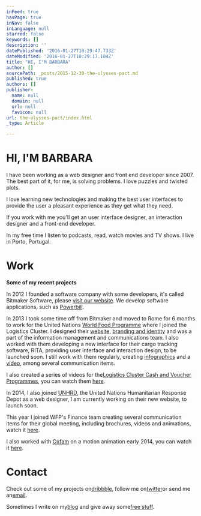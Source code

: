 ```yaml
---
inFeed: true
hasPage: true
inNav: false
inLanguage: null
starred: false
keywords: []
description: ''
datePublished: '2016-01-27T10:29:47.733Z'
dateModified: '2016-01-27T10:29:17.104Z'
title: "HI, I'M BARBARA"
author: []
sourcePath: _posts/2015-12-30-the-ulysses-pact.md
published: true
authors: []
publisher:
  name: null
  domain: null
  url: null
  favicon: null
url: the-ulysses-pact/index.html
_type: Article

---
```

# HI, I'M BARBARA

I have been working as a web designer and front end developer since 2007\. The best part of it, for me, is solving problems. I love puzzles and twisted plots.

I love learning new technologies and making the best user interfaces to provide the user a pleasant experience as they get what they need.

If you work with me you'll get an user interface designer, an interaction designer and a front-end developer.

In my free time I listen to podcasts, read, watch movies and TV shows. I live in Porto, Portugal. 

# Work

**Some of my recent projects**

In 2012 I founded a software company with some developers, it's called Bitmaker Software, please [visit our website][0]. We develop software applications, such as [Powerbill][1].

In 2013 I took some time off from Bitmaker and moved to Rome for 6 months to work for the United Nations [World Food Programme][2] where I joined the Logistics Cluster. I designed their [website][3], [branding and identity][4] and was a part of the information management and communications team. I also worked with them developing a new interface for their cargo tracking software, RITA, providing user interface and interaction design, to be launched soon. I still work with them regularly, creating [infographics][5] and a [video][6], among several communication items.

I also created a series of videos for the[Logistics Cluster Cash and Voucher Programmes][7], you can watch them [here][8].

In 2014, I also joined [UNHRD][4], the United Nations Humanitarian Response Depot as a web designer, I am currently working on their new website, to launch soon.

This year I joined WFP's Finance team creating several communication items for their global meeting, including brochures, videos and animations, watch it [here][9].

I also worked with [Oxfam][10] on a motion animation early 2014, you can watch it [here][11].

# Contact

Check out some of my projects on[dribbble][12], follow me on[twitter][13]or send me an[email][14].

Sometimes I write on my[blog][15] and give away some[free stuff][16].

[0]: http://www.bitmaker-software.com/
[1]: http://www.bitmaker-software.com/powerbill/
[2]: http://www.wfp.org/
[3]: http://logcluster.org/
[4]: http://www.logcluster.org/blog/new-logistics-cluster-logo
[5]: http://www.logcluster.org/blog/how-does-humanitarian-logistics-work-nepal-19-may-2015
[6]: https://www.youtube.com/watch?v=DvNJx8F9j4k
[7]: http://www.logcluster.org/cashandmarkets
[8]: https://www.youtube.com/watch?v=WXCCFt8QemQ
[9]: https://vimeo.com/134291916
[10]: http://www.oxfam.org/
[11]: https://vimeo.com/132104228
[12]: https://dribbble.com/bbyms
[13]: http://twitter.com/bbyms
[14]: mailto:anabmendes@gmail.com
[15]: http://www.barbarapm.com/blog
[16]: http://www.barbarapm.com/freebies